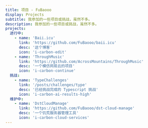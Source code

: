 ```yaml
---
title: 项目 - FuBaooo
display: Projects
subtitle: 我参加的一些项目或挑战，虽然不多。
description: 我参加的一些项目或挑战，虽然不多。
projects:
  进行中:
    - name: 'Baii.icu'
      link: 'https://github.com/FuBaooo/baii.icu'
      desc: '这个博客'
      icon: 'i-carbon-edit'
    - name: 'ThroughMusic'
      link: 'https://github.com/AcrossMountains/ThroughMusic'
      desc: '一个模仿网易云的项目'
      icon: 'i-carbon-continue'
  挑战:
    - name: 'TypeChallenges'
      link: '/posts/challenges/type'
      desc: '已经挑战完成的 Typescript 挑战'
      icon: 'i-carbon-ai-results-high'
  维护中:
    - name: 'DstCloudManage'
      link: 'https://github.com/FuBaooo/dst-cloud-manage'
      desc: '一个饥荒服务器管理工具'
      icon: 'i-carbon-cloud-services'
---
```


<ListProjects :projects="frontmatter.projects"/>
